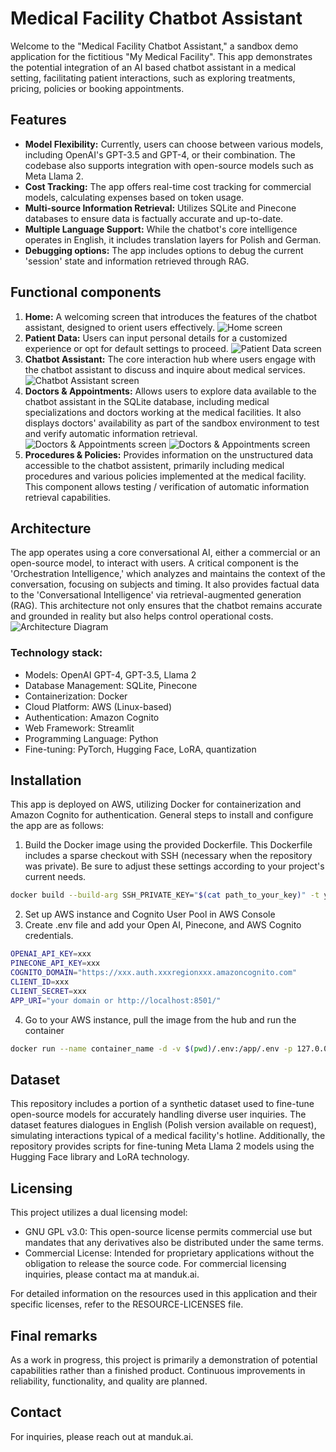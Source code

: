 # Medical Facility Chatbot Assistant

Welcome to the "Medical Facility Chatbot Assistant," a sandbox demo application for the fictitious "My Medical Facility". This app demonstrates the potential integration of an AI based chatbot assistant in a medical setting, facilitating patient interactions, such as exploring treatments, pricing, policies or booking appointments.

## Features
- **Model Flexibility:** Currently, users can choose between various models, including OpenAI's GPT-3.5 and GPT-4, or their combination. The codebase also supports integration with open-source models such as Meta Llama 2.
- **Cost Tracking:** The app offers real-time cost tracking for commercial models, calculating expenses based on token usage.
- **Multi-source Information Retrieval:** Utilizes SQLite and Pinecone databases to ensure data is factually accurate and up-to-date.
- **Multiple Language Support:** While the chatbot's core intelligence operates in English, it includes translation layers for Polish and German. 
- **Debugging options:** The app includes options to debug the current 'session' state and information retrieved through RAG. 

## Functional components
1. **Home:** A welcoming screen that introduces the features of the chatbot assistant, designed to orient users effectively.
![Home screen](other/home-screen.jpg)
2. **Patient Data:** Users can input personal details for a customized experience or opt for default settings to proceed.
![Patient Data screen](other/patient-data-screen.jpg)
3. **Chatbot Assistant:** The core interaction hub where users engage with the chatbot assistant to discuss and inquire about medical services.
![Chatbot Assistant screen](other/assistant-screen.jpg)
4. **Doctors & Appointments:** Allows users to explore data available to the chatbot assistant in the SQLite database, including medical specializations and doctors working at the medical facilities. It also displays doctors' availability as part of the sandbox environment to test and verify automatic information retrieval.
![Doctors & Appointments screen](other/doctors-screen-1.jpg)
![Doctors & Appointments screen](other/doctors-screen-2.jpg)
5. **Procedures & Policies:** Provides information on the unstructured data accessible to the chatbot assistent, primarily including medical procedures and various policies implemented at the medical facility. This component allows testing / verification of automatic information retrieval capabilities. 

## Architecture
The app operates using a core conversational AI, either a commercial or an open-source model, to interact with users. A critical component is the 'Orchestration Intelligence,' which analyzes and maintains the context of the conversation, focusing on subjects and timing. It also provides factual data to the 'Conversational Intelligence' via retrieval-augmented generation (RAG). This architecture not only ensures that the chatbot remains accurate and grounded in reality but also helps control operational costs.
![Architecture Diagram](other/architecture.jpg)

### Technology stack:
- Models: OpenAI GPT-4, GPT-3.5, Llama 2
- Database Management: SQLite, Pinecone
- Containerization: Docker
- Cloud Platform: AWS (Linux-based)
- Authentication: Amazon Cognito
- Web Framework: Streamlit
- Programming Language: Python
- Fine-tuning: PyTorch, Hugging Face, LoRA, quantization

## Installation
This app is deployed on AWS, utilizing Docker for containerization and Amazon Cognito for authentication. General steps to install and configure the app are as follows:
1. Build the Docker image using the provided Dockerfile. This Dockerfile includes a sparse checkout with SSH (necessary when the repository was private). Be sure to adjust these settings according to your project's current needs.
```bash
docker build --build-arg SSH_PRIVATE_KEY="$(cat path_to_your_key)" -t your_tags .
```
2. Set up AWS instance and Cognito User Pool in AWS Console
3. Create .env file and add your Open AI, Pinecone, and AWS Cognito credentials.
```bash
OPENAI_API_KEY=xxx
PINECONE_API_KEY=xxx
COGNITO_DOMAIN="https://xxx.auth.xxxregionxxx.amazoncognito.com"
CLIENT_ID=xxx
CLIENT_SECRET=xxx
APP_URI="your domain or http://localhost:8501/"
```
4. Go to your AWS instance, pull the image from the hub and run the container

```bash
docker run --name container_name -d -v $(pwd)/.env:/app/.env -p 127.0.0.1:8501:8501 docker_account_name/repo_name:tag_name
```

## Dataset
This repository includes a portion of a synthetic dataset used to fine-tune open-source models for accurately handling diverse user inquiries. The dataset features dialogues in English (Polish version available on request), simulating interactions typical of a medical facility's hotline. Additionally, the repository provides scripts for fine-tuning Meta Llama 2 models using the Hugging Face library and LoRA technology.

## Licensing
This project utilizes a dual licensing model:
- GNU GPL v3.0: This open-source license permits commercial use but mandates that any derivatives also be distributed under the same terms.
- Commercial License: Intended for proprietary applications without the obligation to release the source code. For commercial licensing inquiries, please contact ma at manduk.ai.

For detailed information on the resources used in this application and their specific licenses, refer to the RESOURCE-LICENSES file.

## Final remarks
As a work in progress, this project is primarily a demonstration of potential capabilities rather than a finished product. Continuous improvements in reliability, functionality, and quality are planned.

## Contact
For inquiries, please reach out at manduk.ai.
